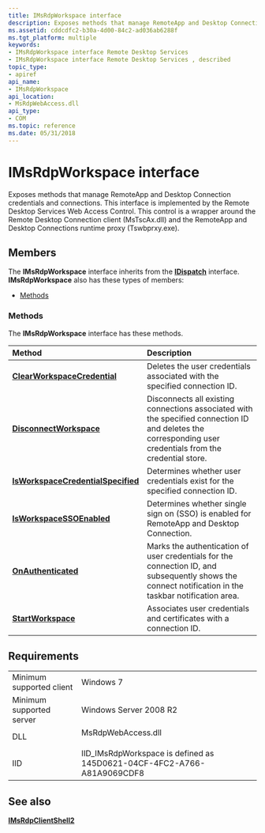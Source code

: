 ```yaml
---
title: IMsRdpWorkspace interface
description: Exposes methods that manage RemoteApp and Desktop Connection credentials and connections.
ms.assetid: cddcdfc2-b30a-4d00-84c2-ad036ab6288f
ms.tgt_platform: multiple
keywords:
- IMsRdpWorkspace interface Remote Desktop Services
- IMsRdpWorkspace interface Remote Desktop Services , described
topic_type:
- apiref
api_name:
- IMsRdpWorkspace
api_location:
- MsRdpWebAccess.dll
api_type:
- COM
ms.topic: reference
ms.date: 05/31/2018
---
```


# IMsRdpWorkspace interface

Exposes methods that manage RemoteApp and Desktop Connection credentials and connections. This interface is implemented by the Remote Desktop Services Web Access Control. This control is a wrapper around the Remote Desktop Connection client (MsTscAx.dll) and the RemoteApp and Desktop Connections runtime proxy (Tswbprxy.exe).

## Members

The **IMsRdpWorkspace** interface inherits from the [**IDispatch**](https://msdn.microsoft.com/library/ms221608(v=VS.71).aspx) interface. **IMsRdpWorkspace** also has these types of members:

-   [Methods](#methods)

### Methods

The **IMsRdpWorkspace** interface has these methods.



| Method                                                                                   | Description                                                                                                                                                           |
|:-----------------------------------------------------------------------------------------|:----------------------------------------------------------------------------------------------------------------------------------------------------------------------|
| [**ClearWorkspaceCredential**](https://msdn.microsoft.com/library/Ee351596(v=VS.85).aspx)             | Deletes the user credentials associated with the specified connection ID.<br/>                                                                                  |
| [**DisconnectWorkspace**](https://msdn.microsoft.com/library/Ee351597(v=VS.85).aspx)                       | Disconnects all existing connections associated with the specified connection ID and deletes the corresponding user credentials from the credential store.<br/> |
| [**IsWorkspaceCredentialSpecified**](https://msdn.microsoft.com/library/Ee351598(v=VS.85).aspx) | Determines whether user credentials exist for the specified connection ID.<br/>                                                                                 |
| [**IsWorkspaceSSOEnabled**](https://msdn.microsoft.com/library/Ee351599(v=VS.85).aspx)                   | Determines whether single sign on (SSO) is enabled for RemoteApp and Desktop Connection.<br/>                                                                   |
| [**OnAuthenticated**](https://msdn.microsoft.com/library/Ee351600(v=VS.85).aspx)                               | Marks the authentication of user credentials for the connection ID, and subsequently shows the connect notification in the taskbar notification area. <br/>     |
| [**StartWorkspace**](https://msdn.microsoft.com/library/Ee351601(v=VS.85).aspx)                                 | Associates user credentials and certificates with a connection ID.<br/>                                                                                         |



 

## Requirements



|                                     |                                                                                               |
|-------------------------------------|-----------------------------------------------------------------------------------------------|
| Minimum supported client<br/> | Windows 7<br/>                                                                          |
| Minimum supported server<br/> | Windows Server 2008 R2<br/>                                                             |
| DLL<br/>                      | <dl> <dt>MsRdpWebAccess.dll</dt> </dl> |
| IID<br/>                      | IID\_IMsRdpWorkspace is defined as 145D0621-04CF-4FC2-A766-A81A9069CDF8<br/>            |



## See also

<dl> <dt>

[**IMsRdpClientShell2**](imsrdpclientshell2.md)
</dt> </dl>

 

 





